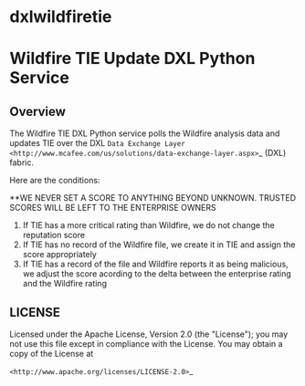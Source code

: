 # dxlwildfiretie
Wildfire TIE Update DXL Python Service
====================================================

Overview
--------

The Wildfire TIE DXL Python service polls the Wildfire analysis data and updates TIE over the DXL `Data Exchange Layer <http://www.mcafee.com/us/solutions/data-exchange-layer.aspx>`_ (DXL) fabric.

Here are the conditions:

**WE NEVER SET A SCORE TO ANYTHING BEYOND UNKNOWN. TRUSTED SCORES WILL BE LEFT TO THE ENTERPRISE OWNERS 

1) If TIE has a more critical rating than Wildfire, we do not change the reputation score
2) If TIE has no record of the Wildfire file, we create it in TIE and assign the score appropriately
3) If TIE has a record of the file and Wildfire reports it as being malicious, we adjust the score acording to the delta between the enterprise rating and the Wildfire rating



LICENSE
-------

Licensed under the Apache License, Version 2.0 (the "License"); you may not use this file except in compliance with the
License. You may obtain a copy of the License at

`<http://www.apache.org/licenses/LICENSE-2.0>`_
